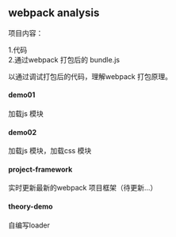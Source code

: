 ## webpack analysis

项目内容：

1.代码<br/>
2.通过webpack 打包后的 bundle.js

以通过调试打包后的代码，理解webpack 打包原理。

#### demo01
加载js 模块

#### demo02
加载js 模块，加载css 模块

#### project-framework
实时更新最新的webpack 项目框架（待更新...）

#### theory-demo
自编写loader